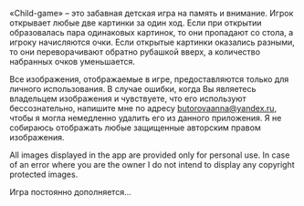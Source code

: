 
«Сhild-game» – это забавная детская игра на память и внимание. Игрок открывает любые две картинки за один ход. Если при открытии образовалась пара одинаковых картинок, то они пропадают со стола, а игроку начисляются очки. Если открытые картинки оказались разными, то они переворачивают обратно рубашкой вверх, а количество набранных очков уменьшается.




Все изображения, отображаемые в игре, предоставляются только для личного использования. В случае ошибки, когда Вы являетесь владельцем изображения и чувствуете, что его используют бессознательно, напишите мне по адресу butorovaanna@yandex.ru, чтобы я могла немедленно удалить его из данного приложения. Я не собираюсь отображать любые защищенные авторским правом изображения.

All images displayed in the app are provided only for personal use. In case of an error where you are the owner I do not intend to display any copyright protected images.

Игра постоянно дополняется...
